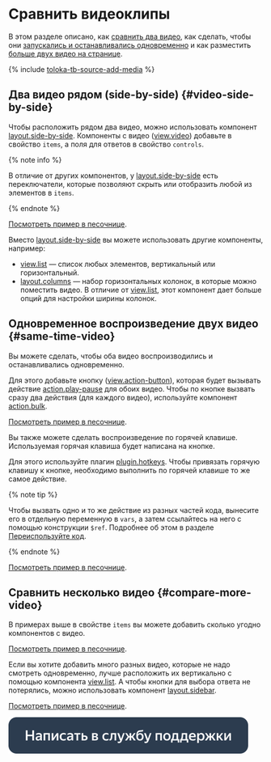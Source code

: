 # Сравнить видеоклипы

В этом разделе описано, как [сравнить два видео](#video-side-by-side), как сделать, чтобы они [запускались и останавливались одновременно](#same-time-video) и как разместить [больше двух видео на странице](#compare-more-video).

{% include [toloka-tb-source-add-media](../_includes/toloka-tb-source/id-toloka-tb-source/add-media.md) %}



## Два видео рядом (side-by-side) {#video-side-by-side}

Чтобы расположить рядом два видео, можно использовать компонент [layout.side-by-side](../reference/layout.side-by-side.md). Компоненты с видео ([view.video](../reference/view.video.md)) добавьте в свойство `items`, а поля для ответов в свойство `controls`.

{% note info %}

В отличие от других компонентов, у [layout.side-by-side](../reference/layout.side-by-side.md) есть переключатели, которые позволяют скрыть или отобразить любой из элементов в `items`.

{% endnote %}


[Посмотреть пример в песочнице](https://tb.yandex.net/editor?config=N4Igxg9gdgZglgcxALhMAOlABF9IBucApgO57JYbY64gAuAngA5Hm0A2AhgxAK50A6AM5wAJkQC0AIwYSR4vABpMNWnDpEAtkLYBtFasoHDtRizZ5CpAYXEQlxw3l4AndmyonVeM6xS1RTjpOATgoJn4Hai9aJiCACwsCMSIIAH0AQTxHVQBfZWinEBhednYACSJEeLo2OhdeVkKcfJyjZpofZj8KS2ISGxT7EAKY5zcPNu96bqTA4NDwyJGpzpA4ukT-Prs0gCFsjpbRrzwSssrq2v96xrbcxwBdE5w8SCh6iHYdf08i3yS8CI7FEAhcnFEcAgEgQLj4TCiJjwXCkwKSgFwQQAMIFhAFwgmJxgD4QQA8IFhAEwggA4QQAsIIBWEAJuMxgHEQamAQRBAEIgpLpgG4QQDCIAzABIg1IA-IiivNOJMjqZZtsQGKBHw6BFri8ihstr0QABHXicdjqBiHEytDp4CBMOhQqA-Cj6SV-MYgFFomVYrCAfhBAAIgmI5RJFDvwuruMvFIFWxpi9tOjs4qPcLuxnOpPr9UYD7CDGqkhq84a8kaR0djSUAeCCU8mAXhB8QSOdSUwW0xnaFBoH4w21nm1LLqxEFLRKHQCZe9IRboGCiNq4C4iKJs3lHA9qIvciMQGElSg0AYdqlMkkaoqhMgAPTH+DsSREAAenE0TAvQgkkE0AgQ6nivCkoQgx9494gEJCMeABMAAMACMADsx6gQALGecAXmk163veRBpAAsgACrBaQAGywaBaQAMwYQA4gId6wSKO7pAcMoHkwR6nuel43neD5PhAL5vpsn7fr+-6ASBEEABwwfBrHIexaGYQA8gAavhhFpKJoGgQA1nslEQPghyLiAuRAA).

Вместо [layout.side-by-side](../reference/layout.side-by-side.md) вы можете использовать другие компоненты, например:
- [view.list](../reference/view.list.md) — список любых элементов, вертикальный или горизонтальный.
- [layout.columns](../reference/layout.columns.md) — набор горизонтальных колонок, в которые можно поместить видео. В отличие от [view.list](../reference/view.list.md), этот компонент дает больше опций для настройки ширины колонок.


## Одновременное воспроизведение двух видео {#same-time-video}

Вы можете сделать, чтобы оба видео воспроизводились и останавливались одновременно.

Для этого добавьте кнопку ([view.action-button](../reference/view.action-button.md)), которая будет вызывать действие [action.play-pause](../reference/action.play-pause.md) для обоих видео. Чтобы по кнопке вызвать сразу два действия (для каждого видео), используйте компонент [action.bulk](../reference/action.bulk.md).

[Посмотреть пример в песочнице](https://tb.yandex.net/editor?config=N4Igxg9gdgZglgcxALhMAOlABF9IBucApgO57JYbY64gAuAngA5Hm0A2AhgxAK50A6AM5wAJkQC0AIwYSR4vABpMNWnDpEAtkLYBtFasoHDtRizZ5CpAYXEQlxw3l4AndmyonVeM6xS1RTjpOATgoJn4Hai9aJiCACwsCMSIIAH0AQTxHVQBfZWinEBhednYACSJEeLo2OhdeVkKcfJyjZpofZj8KS2ISGxT7EAKY5zcPNu96bqTA4NDwyJGpzpA4ukT-Prs0gCFsjpbRrzwSssrq2v96xrbcxwBdE5w8SCh6iHYdf08i3ySVgG7DgQmuLzW6i0Pwo+iO7Rirxm5m2xWI7FEAhcnFEcAgEgQLj4TCiiI4nCkRHcqMAuCCABhAsIAuEDpjMAfCCAHhAsIAmEEAHCCAFhBAKwgrKZdMA4iACwCCIIAhEC5wsA3CCAYRBRYAJEAFAH5SYi8PNOJN4dMAaidQI+HQIuDVtMNlteiAAI68TggxiHMmtfW0CBMOh4qAwrBwsk4P5B8mU6m2+lYQD8IIABEDpsvZmtDlidd1RupAlpo7tDIaDeC44aSUblAsTyYLBDTPVoUldQdzQfzZMLFKpSUAeCB8nmAXhAWazZQLK63q+x07aoNA-NmWtnntnUyD5r69SnkbW3tBcT7oFiiA64C4iKIGzEHvCmyYW-9ZqigQJOGBd1BpPw6NAR0Uix3UYBCEClVlowAekAJBAgNjVkeUAdhAuQFQVex5YcVg9PAnxfNcq0NW10N9AQpFKABrL8TDwOIGHYCAcT0WcaBvUdsNoXC9yYLhZDiXghD8CF1yBTDQ2mAASY8YEBfpQg0bQBAABjPASLwErAr2bWiDTvHDnzw1juAkDiuJIrVklIfjFNoYSiFE+9xKhKSAEY5NDBT5Nox5syckx3JoBcOm1I8iE0z9UXiCAXDgAAvaBgmpRwnIvXIRhAMJzRQNADB2VJMiSGozSEZBgOA+B2EkIgAA9OE0ViiCECRIE0AQEHUeJeCkUIIGA3hWKo0QhGAgAmaTbIAdmA6SABYCrgIq0lK8rKrSABZAAFUa0gANlG6S0gAZnmgBxAQKtGzV0vSA4groHK8omoqJBmiqiuq2r6sa5rWvazqcR6-rbIADhG8bCqIaayvuoH5oAeQANTWja0h+6TpMIvYDogfBDgvEBciAA).

Вы также можете сделать воспроизведение по горячей клавише. Используемая горячая клавиша будет написана на кнопке.

Для этого используйте плагин [plugin.hotkeys](../reference/plugin.hotkeys.md). Чтобы привязать горячую клавишу к кнопке, необходимо выполнить по горячей клавише то же самое действие.

{% note tip %}

Чтобы вызвать одно и то же действие из разных частей кода, вынесите его в отдельную переменную в `vars`, а затем ссылайтесь на него с помощью конструкции `$ref`. Подробнее об этом в разделе [Переиспользуйте код](../best-practices/reuse.md).

{% endnote %}

[Посмотреть пример в песочнице](https://tb.yandex.net/editor?config=N4Igxg9gdgZglgcxALhMAOlABF9IBucApgO57JYbY64gAuAngA5Hm0A2AhgxAK50A6AM5wAJkQC0AIwYSR4vABpMNWnDpEAtkLYBtFasoHDtRizZ5CpAYXEQlxw3l4AndmyonVeM6xS1RTjpOATgoJn4Hai9aJiCACwsCMSIIAH0AQTxHVQBfZWinEBhednYACSJEeLo2OhdeVkKcfJyjZpofZj8KS2ISGxT7EAKY5zcPNu96bqTA4NDwyJGpzpA4ukT-Prs0gCFsjpbRrzwSssrq2v96xrbcxwBdE5w8SCh6iHYdf08i3ySVgG7DgQmuLzW6i0Pwo+iO7Rirxm5m2xWI7FEAhcnFEcAgEgQLj4TCiiI4nCkRHcqMAuCCABhAsIAuEDpjMAfCCAHhAsIAmEEAHCCAFhBAKwgrKZdMA4iACwCCIIAhEC5wsA3CCAYRBRYAJEAFAH5SYi8PNOJN4dMAaidQI+HQIuDVtMNlteiAAI68TggxiHMmtfW0CBMOh4qAwrBwsk4P5B8mU6m2+lYQD8IIABEDpsvZmtDlidd1RupAlpo7tDIaDeC44aSUblAsTyYLBDTPVoUldQdzQfzZMLFKpSUAeCB8nmAXhAWazZQLK63q+x07aoNA-NmWtnntnUyD5r69SnkbW3tBcT7oFiiA64C4iKIGzEHvCmyYW-9ZqigQJOGBd1BpPw6NAR0Uix3UYBCEClVlowAekAJBAgNjVkeUAdhAuQFQVex5YcVg9PAnxfNdThAAASY8YEBTgXCEAQmC4BgzxzVYLxMBcOm1I8iGfVdUXiCAXDgAAvaBgmpRxqKwJs8FI3gEDCf1AxoG8uhRW1hNEqABFYugAGsiAYH4ISRGEbyRXCiHw+9COI0juAoudCn4x4DGUasiPIDB1jIzDR0NW10N9AQpFKZSvxMITuHYCAcT0WdJNCg07zcpi9xM2Q4l4IQ-E0qsgWc0M1j0gzbQfKFtAEAAGMzG3CgTkpiHStQ3JJ3JisiJHixLfMq1LfhK6ZMsBfpQg0PKAEYirdEr+LJKyPVyC9chGEAwnNFA0AMHZUkyJIajNIRkGA4D4HYSQiAAD04TRSKIIQJEgTQBFEzZeCkUIIGA3hSKC0QhGAgAmfLeoAdmA-KABYtrgHa0n2w7jrSABZAAFP60gANj+-K0gAZghgBxAQjr+zVFvSA4WLoNaNsBnaJFBo6dtO87LvUeIbruh6npxV6Pt6gAOX6Ae2ogQYOimeYhgB5AA1eHEbSNn8vy5S9kxiB8EOSbciAA).

## Сравнить несколько видео {#compare-more-video}

В примерах выше в свойстве `items` вы можете добавить сколько угодно компонентов с видео.

[Посмотреть пример в песочнице](https://tb.yandex.net/editor?config=N4Igxg9gdgZglgcxALhMAOlABF9IBucApgO57JYbY64gAuAngA5Hm0A2AhgxAK50A6AM5wAJkQC0AIwYSR4vABpMNWnDpEAtkLYBtFasoHDtRizZ5CpAYXEQlxw3l4AndmyonVeM6xS1RTjpOATgoJn4Hai9aJiCACwsCMSIIAH0AQTxHVQBfZWinEBhednYACSJEeLo2OhdeVkKcfJyjZpofZj8KS2ISGxT7EAKY5zcPNu96bqTA4NDwyJGpzpA4ukT-Prs0gCFsjpbRrzwSssrq2v96xrbWjs9TmfNt5OtbVKixkFd3fyeP18cyCITCEWuJx+Gy2vWSuwAwocYg8fucKlUEDU6g0miZco4ALpQ2iQKD1CDsHQAtpdV5w+BEdiiAQuTiiOAQCQIFx8JjfIpcKRMpKAXBBAAwgWEAXCDiqWAPhBADwgWEATCCADhBACwggFYQOXS8WAcRBNYBBEEAQiDKnWAbhBAMIgesAEiCagD8Aum804kyOplmbxdAj4dAhTqKMKSAEdeJx2OoGMjDKiihAmHROVBqRR9O7Ac8hSK3lkVu6cJZw3c3q6QKtYyYMyY8Fn-nCDnmYgWCEWerQpNH8STVFXBZxhXXaEjG03C+xi3CwJ2Y92aL3prWkoA8EHVqsAvCCyuVmgPVlvjtt4KDQPzltrE2l7sRBJNuoGeyfQDmJ6CsoihuAuIiiactRwE6j-rkIwgOC-AoGgBg7KkmRJDUfpCMgAD0iHwOwkhEAAHpwmhMGhQgSJAmgCAg6jxLwUihBAiG8LhEDskIiEAEwAAwAIwAOyIcxAAsKFwGhaSYdhuFEGkACyAAK3FpAAbNxzFpAAzGJADiAg4dxApQekDZwnBTAIchqHoVhOF4QREBESRmzkZR1G0fRTFsQAHFxvHGYJpkieJADyABqsnyWkznMcxADWezqRA+BafC0HDnpdDwUhfFoRIQlmUQ+GEcRpG2Zy9nsHRogMSxLFcYpqWiRl3kAOoAKJ7GJgUKaxaTcWJkUkEQUiaIcQG5EAA).

Если вы хотите добавить много разных видео, которые не надо смотреть одновременно, лучше расположить их вертикально с помощью компонента [view.list](../reference/view.list.md). А чтобы кнопки для выбора ответа не потерялись, можно использовать компонент [layout.sidebar](../reference/layout.sidebar.md).

[Посмотреть пример в песочнице](https://tb.yandex.net/editor?config=N4Igxg9gdgZglgcxALhMAOlABF9IBucApgO57JYbY64gAuAngA5Hm0A2AhgxAK50A6AM5wAJkQBGnAE54ANJhq1IUOkVVsqSnHkYs2eQqQHs4QuvMXa8cNQFshbANpXtlV29p7WKWkZIChOIQltSetLzS7Joe4brMPhR4opx0nAJwUEz8oeFKeEypABYGBGJEEAD6AIJ4sdoAvgphnngwvOzsABJEiEUWvnTSvKwtSk31OFp58fq+hsQBQRW5MyCR0b7TeV4JpSlpGVk5IM07OiCFdCXzZcGVAEJ1Y41na+2dPX0DFEMjk1gJi8pgCLt5Sv5AuUQqdQREojFgdZ6Htbgd0plsgM3jsCsUIdDKgBhZ47IG4kAfbq9BD9Nh-UbhBr1AC6HnJNDwKiGEHYji29VmiVo8CI7FEAmknFEcAgAFoENI+ExVvkQFwJGLSoBcEEADCBYQBMIIBBEEArCCAURAsIBZEEAQiCADhALQbbYAWEBNgD4QLCAfhBXYAuEF1gHYQXWAXhB9cHABIg+o9gG4QIMm626gD8qs5IHRiLiKLmSRTqXSfDoWKTaquNyzAEdeJxTIxSa9BSAIEw6LKoPyKC4kdtWurOJrNlnACggusLyPwlf+twYRH5AI5bk7bjwGq1t21seHatH7HHWagMJnrJxyc3YlSzbTXfBtxUMqb0ElRHLcGkRFENfG7MPXOgPL5AHUxNcbAAEwAAwgVYzJQA0pwgJi-AoGgVgLPctS3P0+ZCMgAD0WHwOwRBykQAAenB2Ew+FCHKkB2AICC2EUvASBkEBYbw5EQNKQhYaBACMADsWEgQALLhcD4ZUxGkeRRCVAAsgACkJlQAGxCSBlQAMyyQA4gIZFCasyEVI8pToUwmE4XhBGSWRFFURANF0dcjHMax7GcdxIE8QAHIJIlWRJJG2TJskAPIAGoqWplTeWBADWDx6RA+CGXcxkkmhdAYdhon4YRQXSZR1G0fRLmym57AcaIXGgaBgkablMk2dJlS-gAog8slRepPGVEJsmJSQkh2M80ENEAA).


[![](../_images/buttons/contact-support.svg)](../concepts/support.md)
